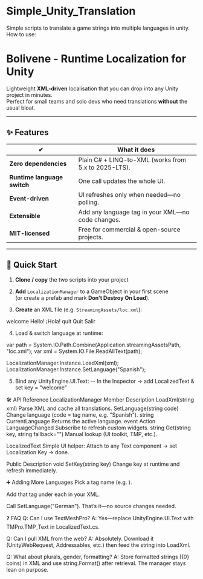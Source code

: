 # Simple_Unity_Translation
Simple scripts to translate a game strings into multiple languages in unity.
How to use:
# Bolivene - Runtime Localization for Unity
Lightweight **XML-driven** localisation that you can drop into any Unity project in minutes.  
Perfect for small teams and solo devs who need translations **without** the usual bloat.

---

## ✨  Features
| ✔ | What it does |
|---|--------------|
| **Zero dependencies** | Plain C# + LINQ-to-XML (works from 5.x to 2025-LTS). |
| **Runtime language switch** | One call updates the whole UI. |
| **Event-driven** | UI refreshes only when needed—no polling. |
| **Extensible** | Add any language tag in your XML—no code changes. |
| **MIT-licensed** | Free for commercial & open-source projects. |

---

## 🚀  Quick Start

1. **Clone / copy** the two scripts into your project  


2. **Add** `LocalizationManager` to a GameObject in your first scene  
(or create a prefab and mark **Don’t Destroy On Load**).

3. **Create** an XML file (e.g. `StreamingAssets/loc.xml`):

<Localization>
  <Entry>
    <Key>welcome</Key>
    <English>Hello!</English>
    <Spanish>¡Hola!</Spanish>
  </Entry>
  <Entry>
    <Key>quit</Key>
    <English>Quit</English>
    <Spanish>Salir</Spanish>
  </Entry>
</Localization>

4. Load & switch language at runtime:


var path = System.IO.Path.Combine(Application.streamingAssetsPath, "loc.xml");
var xml  = System.IO.File.ReadAllText(path);

LocalizationManager.Instance.LoadXml(xml);      
LocalizationManager.Instance.SetLanguage("Spanish");

5. Bind any UnityEngine.UI.Text:
-- In the Inspector → add LocalizedText & set key = "welcome"



🛠️ API Reference
LocalizationManager
Member	Description
LoadXml(string xml)	Parse XML and cache all translations.
SetLanguage(string code)	Change language (code = tag name, e.g. "Spanish").
string CurrentLanguage	Returns the active language.
event Action LanguageChanged	Subscribe to refresh custom widgets.
string Get(string key, string fallback="")	Manual lookup (UI toolkit, TMP, etc.).

LocalizedText
Simple UI helper:
Attach to any Text component → set Localization Key → done.

Public	Description
void SetKey(string key)	Change key at runtime and refresh immediately.

➕ Adding More Languages
Pick a tag name (e.g. <German>).

Add that tag under each <Entry> in your XML.

Call SetLanguage("German").
That’s it—no source changes needed.

❓ FAQ
Q: Can I use TextMeshPro?
A: Yes—replace UnityEngine.UI.Text with TMPro.TMP_Text in LocalizedText.cs.

Q: Can I pull XML from the web?
A: Absolutely. Download it (UnityWebRequest, Addressables, etc.) then feed the string into LoadXml.

Q: What about plurals, gender, formatting?
A: Store formatted strings ({0} coins) in XML and use string.Format() after retrieval. The manager stays lean on purpose.
